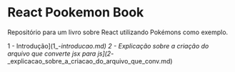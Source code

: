 # React Pookemon Book
Repositório para um livro sobre React utilizando Pokémons como exemplo.

1 - Introdução](1_-_introducao.md)
2 - Explicação sobre a criação do arquivo que converte jsx para js](2_-_explicacao_sobre_a_criacao_do_arquivo_que_conv.md)
